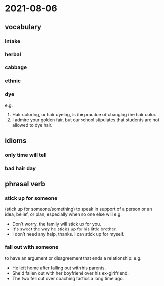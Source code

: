# 2021-08-06
## vocabulary

### intake
### herbal
### cabbage
### ethnic
### dye
e.g.
1. Hair coloring, or hair dyeing, is the practice of changing the hair color. 
1. I admire your golden fair, but our school stipulates that students are not allowed to dye hair.

## idioms
### only time will tell
### bad hair day

## phrasal verb
### stick up for someone
(stick up for someone/something) to speak in support of a person or an idea, belief, or plan, especially when no one else will
e.g.
- Don’t worry, the family will stick up for you.
- It's sweet the way he sticks up for his little brother.
- I don’t need any help, thanks. I can stick up for myself.

### fall out with someone
to have an argument or disagreement that ends a relationship:
e.g.
- He left home after falling out with his parents.
- She'd fallen out with her boyfriend over his ex-girlfriend.
- The two fell out over coaching tactics a long time ago.